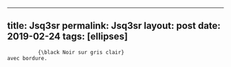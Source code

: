 ---
 title: Jsq3sr
 permalink: Jsq3sr
 layout: post
 date: 2019-02-24
 tags: [ellipses]
 ---

```latex\fcolorbox{black}{lightgray}
          {\black Noir sur gris clair}
avec bordure.
```